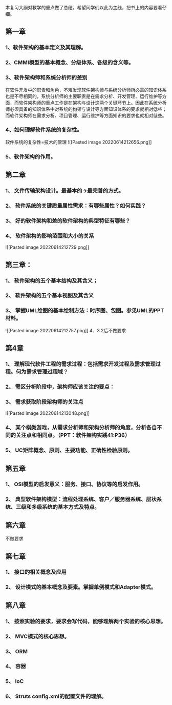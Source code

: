 本复习大纲对教学的重点做了总结。希望同学们以此为主线，把书上的内容要看仔细。

## 第一章

### 1、软件架构的基本定义及其理解。

### 2、CMMI模型的基本概念、分级体系、各级的含义等。

### 3、软件架构师和系统分析师的差别
在软件开发中的职责和角色，不难发现软件架构师与系统分析师所必需的知识体系也是不尽相同的，系统分析师的主要职责是在需求分析、开发管理、运行维护等方面，而软件架构师的重点工作是在架构与设计这两个关键环节上。因此在系统分析师必须具备的知识体系中对系统的构架与设计等方面知识体系的要求就相对低些；而软件架构师在需求分析、项目管理、运行维护等方面知识的要求也就相对低些。

### 4、如何理解软件系统的复杂性。
软件系统的复杂性=技术的管理
![[Pasted image 20220614212656.png]]

### 5、软件架构的作用。

## 第二章
### 1、 文件传输架构设计。最基本的->最完善的方式。

### 2、 软件系统的关键质量属性需求：有哪些属性？如何实践？

### 3、 好的软件架构和差的软件架构的典型特征有哪些？

### 4、 软件架构的影响范围和大小的关系
![[Pasted image 20220614212729.png]]

## 第三章：

### 1、 软件架构的五个基本结构及其含义；

### 2、 软件架构的五个基本视图及其含义

### 3、 掌握UML绘图的基本绘制方法：时序图、包图。参见UML的PPT材料。

![[Pasted image 20220614212757.png]]
4、3.2后不做要求

## 第4章
### 1、 理解现代软件工程的需求过程：包括需求开发过程及需求管理过程。何为需求管理过程域？

### 2、 需区分析阶段中，架构师应该关注的要点：

### 3、 需求获取阶段架构师的关注点
![[Pasted image 20220614213048.png]]
### 4、 某个棋类游戏，从需求分析师和架构分析师的角度，分析各自不同的关注点和相同点。（PPT：软件架构实践41:P36）

### 5、 UC矩阵概念、原则、主要功能、正确性检验原则。

## 第五章

### 1、 OSI模型的启发意义：服务、接口、协议等的启发作用。

### 2、 典型软件架构模型：流程处理系统、客户／服务器系统、层状系统、三级和多级系统的基本方式及特点。

## 第六章 
不做要求

## 第七章

### 1、 接口的相关概念及应用

### 2、 设计模式的基本概念及要素。掌握单例模式和Adapter模式。

## 第八章

### 1、 按照实验的要求，要求会写代码，能够理解两个实验的核心思想。

### 2、 MVC模式的核心思想。

### 3、 ORM

### 4、 容器

### 5、 IoC

### 6、 Struts config.xml的配置文件的理解。
